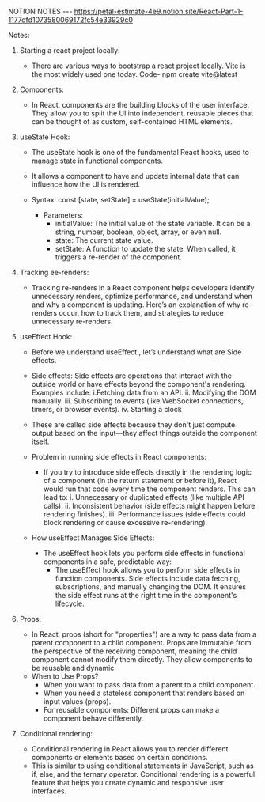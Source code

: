 NOTION NOTES --- https://petal-estimate-4e9.notion.site/React-Part-1-1177dfd1073580069172fc54e33929c0

Notes:

1. Starting a react project locally:
    - There are various ways to bootstrap a react project locally. Vite is the most widely used one today. Code- npm create vite@latest

2. Components:
    - In React, components are the building blocks of the user interface. They allow you to split the UI into independent, reusable pieces that can be thought of as custom, self-contained HTML elements.

3. useState Hook:
    - The useState hook is one of the fundamental React hooks, used to manage state in functional components. 
    - It allows a component to have and update internal data that can influence how the UI is rendered.
    - Syntax:
        const [state, setState] = useState(initialValue);
        
        - Parameters:
            - initialValue: The initial value of the state variable. It can be a string, number, boolean, object, array, or even null.
            - state: The current state value.
            - setState: A function to update the state. When called, it triggers a re-render of the component.

4. Tracking ee-renders: 
    - Tracking re-renders in a React component helps developers identify unnecessary renders, optimize performance, and understand when and why a component is updating. Here’s an explanation of why re-renders occur, how to track them, and strategies to reduce unnecessary re-renders.

5. useEffect Hook: 
    - Before we understand useEffect , let’s understand what are Side effects.

    - Side effects:
    Side effects are operations that interact with the outside world or have effects beyond the component's rendering. Examples include:
        i.Fetching data from an API.
        ii. Modifying the DOM manually.
        iii. Subscribing to events (like WebSocket connections, timers, or browser events).
        iv. Starting a clock
    - These are called side effects because they don't just compute output based on the input—they affect things outside the component itself.


    - Problem in running side effects in React components:
        - If you try to introduce side effects directly in the rendering logic of a component (in the return statement or before it), React would run that code every time the component renders. This can lead to:
            i. Unnecessary or duplicated effects (like multiple API calls).
            ii. Inconsistent behavior (side effects might happen before rendering finishes).
            iii. Performance issues (side effects could block rendering or cause excessive re-rendering).
    - How useEffect Manages Side Effects:
        - The useEffect hook lets you perform side effects in functional components in a safe, predictable way:
            - The useEffect hook allows you to perform side effects in function components. Side effects include data fetching, subscriptions, and manually changing the DOM. It ensures the side effect runs at the right time in the component's lifecycle.

6. Props:
    - In React, props (short for "properties") are a way to pass data from a parent component to a child component. Props are immutable from the perspective of the receiving component, meaning the child component cannot modify them directly. They allow components to be reusable and dynamic.
    - When to Use Props?
        - When you want to pass data from a parent to a child component.
        - When you need a stateless component that renders based on input values (props).
        - For reusable components: Different props can make a component behave differently.

7. Conditional rendering: 
    - Conditional rendering in React allows you to render different components or elements based on certain conditions. 
    - This is similar to using conditional statements in JavaScript, such as if, else, and the ternary operator. Conditional rendering is a powerful feature that helps you create dynamic and responsive user interfaces.